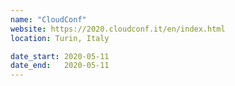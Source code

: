 ```yaml
---
name: "CloudConf"
website: https://2020.cloudconf.it/en/index.html
location: Turin, Italy

date_start: 2020-05-11
date_end:   2020-05-11
---
```

